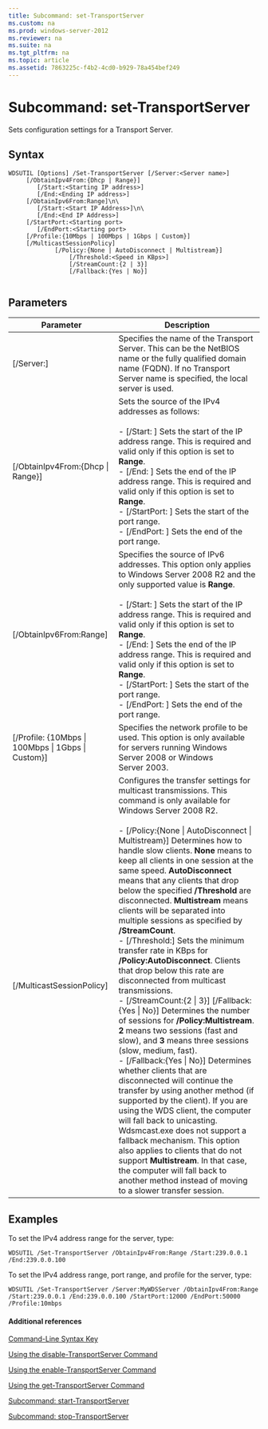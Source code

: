 ```yaml
---
title: Subcommand: set-TransportServer
ms.custom: na
ms.prod: windows-server-2012
ms.reviewer: na
ms.suite: na
ms.tgt_pltfrm: na
ms.topic: article
ms.assetid: 7863225c-f4b2-4cd0-b929-78a454bef249
---
```

# Subcommand: set-TransportServer
Sets configuration settings for a Transport Server.  
  
## Syntax  
  
```  
WDSUTIL [Options] /Set-TransportServer [/Server:<Server name>]  
     [/ObtainIpv4From:{Dhcp | Range}]  
        [/Start:<Starting IP address>]  
        [/End:<Ending IP address>]  
     [/ObtainIpv6From:Range]\n\  
        [/Start:<Start IP Address>]\n\  
        [/End:<End IP Address>]        
     [/StartPort:<Starting port>  
        [/EndPort:<Starting port>  
     [/Profile:{10Mbps | 100Mbps | 1Gbps | Custom}]      
     [/MulticastSessionPolicy]  
             [/Policy:{None | AutoDisconnect | Multistream}]  
                 [/Threshold:<Speed in KBps>]  
                 [/StreamCount:{2 | 3}]  
                 [/Fallback:{Yes | No}]  
  
```  
  
## Parameters  
  
|Parameter|Description|  
|-------------|---------------|  
|\[\/Server:<Server name>\]|Specifies the name of the Transport Server. This can be the NetBIOS name or the fully qualified domain name \(FQDN\). If no Transport Server name is specified, the local server is used.|  
|\[\/ObtainIpv4From:{Dhcp &#124; Range}\]|Sets the source of the IPv4 addresses as follows:<br /><br />-   \[\/Start: <IP address>\]  Sets the start of the IP address range. This is required and valid only if this option is set to **Range**.<br />-   \[\/End: <IP address>\]  Sets the end of the IP address range. This is required and valid only if this option is set to **Range**.<br />-   \[\/StartPort: <port>\]  Sets the start of the port range.<br />-   \[\/EndPort: <port>\]  Sets the end of the port range.|  
|\[\/ObtainIpv6From:Range\]|Specifies the source of IPv6 addresses. This option only applies to Windows Server 2008 R2 and the only supported value is **Range**.<br /><br />-   \[\/Start: <IP address>\]  Sets the start of the IP address range. This is required and valid only if this option is set to **Range**.<br />-   \[\/End: <IP address>\]  Sets the end of the IP address range. This is required and valid only if this option is set to **Range**.<br />-   \[\/StartPort: <port>\]  Sets the start of the port range.<br />-   \[\/EndPort: <port>\]  Sets the end of the port range.|  
|\[\/Profile: {10Mbps &#124; 100Mbps &#124; 1Gbps &#124; Custom}\]|Specifies the network profile to be used. This option is only available for servers running Windows Server 2008 or Windows Server 2003.|  
|\[\/MulticastSessionPolicy\]|Configures the transfer settings for multicast transmissions. This command is only available for Windows Server 2008 R2.<br /><br />-   \[\/Policy:{None &#124; AutoDisconnect &#124; Multistream}\]  Determines how to handle slow clients. **None** means to keep all clients in one session at the same speed. **AutoDisconnect** means that any clients that drop below the specified **\/Threshold** are disconnected. **Multistream** means clients will be separated into multiple sessions as specified by **\/StreamCount**.<br />-   \[\/Threshold:<Speed in KBps>\]  Sets the minimum transfer rate in KBps for **\/Policy:AutoDisconnect**. Clients that drop below this rate are disconnected from multicast transmissions.<br />-   \[\/StreamCount:{2 &#124; 3}\] \[\/Fallback:{Yes &#124; No}\]  Determines the number of sessions for **\/Policy:Multistream**. **2** means two sessions \(fast and slow\), and **3** means three sessions \(slow, medium, fast\).<br />-   \[\/Fallback:{Yes &#124; No}\]  Determines whether clients that are disconnected will continue the transfer by using another method \(if supported by the client\). If you are using the WDS client, the computer will fall back to unicasting. Wdsmcast.exe does not support a fallback mechanism. This option also applies to clients that do not support **Multistream**. In that case, the computer will fall back to another method instead of moving to a slower transfer session.|  
  
## <a name="BKMK_examples"></a>Examples  
To set the IPv4 address range for the server, type:  
  
```  
WDSUTIL /Set-TransportServer /ObtainIpv4From:Range /Start:239.0.0.1 /End:239.0.0.100  
```  
  
To set the IPv4 address range, port range, and profile for the server, type:  
  
```  
WDSUTIL /Set-TransportServer /Server:MyWDSServer /ObtainIpv4From:Range /Start:239.0.0.1 /End:239.0.0.100 /StartPort:12000 /EndPort:50000 /Profile:10mbps  
```  
  
#### Additional references  
[Command-Line Syntax Key](Command-Line-Syntax-Key.md)  
  
[Using the disable-TransportServer Command](Using-the-disable-TransportServer-Command.md)  
  
[Using the enable-TransportServer Command](Using-the-enable-TransportServer-Command.md)  
  
[Using the get-TransportServer Command](Using-the-get-TransportServer-Command.md)  
  
[Subcommand: start-TransportServer](Subcommand--start-TransportServer.md)  
  
[Subcommand: stop-TransportServer](Subcommand--stop-TransportServer.md)  
  


